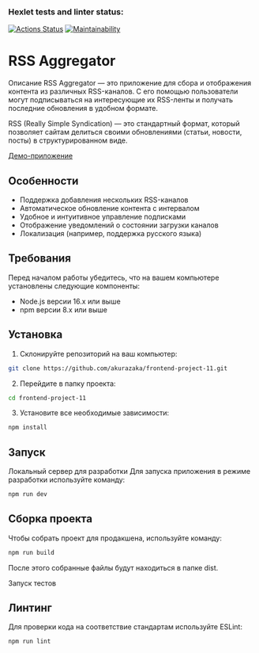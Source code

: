 ### Hexlet tests and linter status:
[![Actions Status](https://github.com/akurazaka/frontend-project-11/actions/workflows/hexlet-check.yml/badge.svg)](https://github.com/akurazaka/frontend-project-11/actions) [![Maintainability](https://api.codeclimate.com/v1/badges/a5d6692f47bb22480f63/maintainability)](https://codeclimate.com/github/akurazaka/frontend-project-11/maintainability)


# RSS Aggregator

Описание
RSS Aggregator — это приложение для сбора и отображения контента из различных RSS-каналов. С его помощью пользователи могут подписываться на интересующие их RSS-ленты и получать последние обновления в удобном формате.

RSS (Really Simple Syndication) — это стандартный формат, который позволяет сайтам делиться своими обновлениями (статьи, новости, посты) в структурированном виде.

[Демо-приложение](https://frontend-project-11-1bx6dmcj8-akurazakas-projects.vercel.app/)

## Особенности

- Поддержка добавления нескольких RSS-каналов
- Автоматическое обновление контента с интервалом
- Удобное и интуитивное управление подписками
- Отображение уведомлений о состоянии загрузки каналов
- Локализация (например, поддержка русского языка)

## Требования

Перед началом работы убедитесь, что на вашем компьютере установлены следующие компоненты:

- Node.js версии 16.x или выше
- npm версии 8.x или выше

## Установка

1. Склонируйте репозиторий на ваш компьютер:

```bash
git clone https://github.com/akurazaka/frontend-project-11.git
```

2. Перейдите в папку проекта:

```bash
cd frontend-project-11
```

3. Установите все необходимые зависимости:

```bash
npm install
```

## Запуск
Локальный сервер для разработки
Для запуска приложения в режиме разработки используйте команду:

```bash
npm run dev
```

## Сборка проекта
Чтобы собрать проект для продакшена, используйте команду:

```bash
npm run build
```
После этого собранные файлы будут находиться в папке dist.

Запуск тестов

## Линтинг
Для проверки кода на соответствие стандартам используйте ESLint:

```bash
npm run lint
```